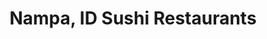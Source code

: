---
layout: city
title: Nampa, ID Sushi Restaurants
permalink: /idaho/nampa/
stateAbbr: ID
stateName: Idaho
cityName: Nampa
---